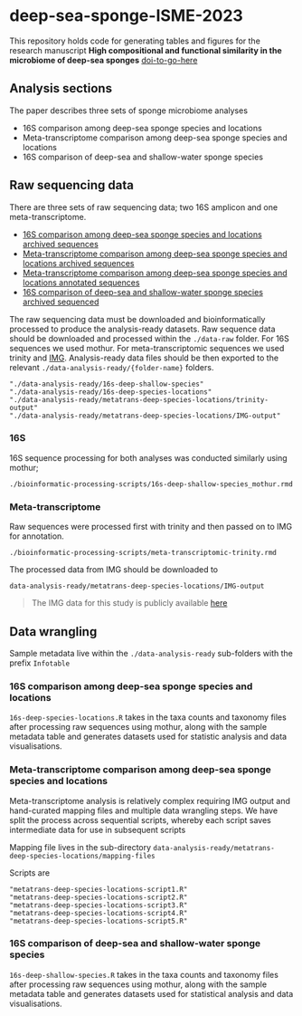
<!-- README.md is generated from README.Rmd. Please edit that file -->

# deep-sea-sponge-ISME-2023

<!-- badges: start -->
<!-- badges: end -->

This repository holds code for generating tables and figures for the
research manuscript **High compositional and functional similarity in
the microbiome of deep-sea sponges** [doi-to-go-here](doi)

## Analysis sections

The paper describes three sets of sponge microbiome analyses

- 16S comparison among deep-sea sponge species and locations
- Meta-transcriptome comparison among deep-sea sponge species and
  locations
- 16S comparison of deep-sea and shallow-water sponge species

## Raw sequencing data

There are three sets of raw sequencing data; two 16S amplicon and one
meta-transcriptome.

- [16S comparison among deep-sea sponge species and locations archived
  sequences](https://www.ncbi.nlm.nih.gov/sra/?term=PRJNA988918)
- [Meta-transcriptome comparison among deep-sea sponge species and
  locations archived
  sequences](https://www.ncbi.nlm.nih.gov/sra/?term=PRJNA988918)
- [Meta-transcriptome comparison among deep-sea sponge species and
  locations annotated
  sequences](https://img.jgi.doe.gov/cgi-bin/m/main.cgi?section=TaxonDetail&page=taxonDetail&taxon_oid=3300042672)
- [16S comparison of deep-sea and shallow-water sponge species archived
  sequenced](https://www.ncbi.nlm.nih.gov/sra/?term=PRJNA988918)

The raw sequencing data must be downloaded and bioinformatically
processed to produce the analysis-ready datasets. Raw sequence data
should be downloaded and processed within the `./data-raw` folder. For
16S sequences we used mothur. For meta-transcriptomic sequences we used
trinity and [IMG](https://img.jgi.doe.gov/). Analysis-ready data files
should be then exported to the relevant
`./data-analysis-ready/{folder-name}` folders.

    "./data-analysis-ready/16s-deep-shallow-species"                   
    "./data-analysis-ready/16s-deep-species-locations"                 
    "./data-analysis-ready/metatrans-deep-species-locations/trinity-output" 
    "./data-analysis-ready/metatrans-deep-species-locations/IMG-output"

### 16S

16S sequence processing for both analyses was conducted similarly using
mothur;

    ./bioinformatic-processing-scripts/16s-deep-shallow-species_mothur.rmd

### Meta-transcriptome

Raw sequences were processed first with trinity and then passed on to
IMG for annotation.

    ./bioinformatic-processing-scripts/meta-transcriptomic-trinity.rmd

The processed data from IMG should be downloaded to

    data-analysis-ready/metatrans-deep-species-locations/IMG-output

> The IMG data for this study is publicly available
> [here](https://img.jgi.doe.gov/cgi-bin/m/main.cgi?section=TaxonDetail&page=taxonDetail&taxon_oid=3300042672)

## Data wrangling

Sample metadata live within the `./data-analysis-ready` sub-folders with
the prefix `Infotable`

### 16S comparison among deep-sea sponge species and locations

`16s-deep-species-locations.R` takes in the taxa counts and taxonomy
files after processing raw sequences using mothur, along with the sample
metadata table and generates datasets used for statistic analysis and
data visualisations.

### Meta-transcriptome comparison among deep-sea sponge species and locations

Meta-transcriptome analysis is relatively complex requiring IMG output
and hand-curated mapping files and multiple data wrangling steps. We
have split the process across sequential scripts, whereby each script
saves intermediate data for use in subsequent scripts

Mapping file lives in the sub-directory
`data-analysis-ready/metatrans-deep-species-locations/mapping-files`

Scripts are

    "metatrans-deep-species-locations-script1.R"
    "metatrans-deep-species-locations-script2.R"
    "metatrans-deep-species-locations-script3.R"
    "metatrans-deep-species-locations-script4.R"
    "metatrans-deep-species-locations-script5.R"

### 16S comparison of deep-sea and shallow-water sponge species

`16s-deep-shallow-species.R` takes in the taxa counts and taxonomy files
after processing raw sequences using mothur, along with the sample
metadata table and generates datasets used for statistical analysis and
data visualisations.
